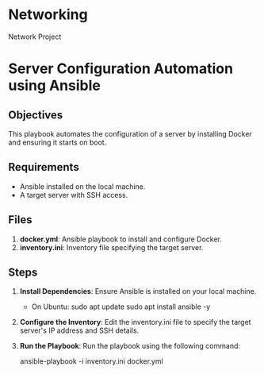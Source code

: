 # Networking

Network Project

# Server Configuration Automation using Ansible

## Objectives
This playbook automates the configuration of a server by installing Docker and ensuring it starts on boot.

## Requirements
- Ansible installed on the local machine.
- A target server with SSH access.

## Files
1. **docker.yml**: Ansible playbook to install and configure Docker.
2. **inventory.ini**: Inventory file specifying the target server.

## Steps
1. **Install Dependencies**:
   Ensure Ansible is installed on your local machine.

   - On Ubuntu:
     sudo apt update
     sudo apt install ansible -y

2. **Configure the Inventory**:
   Edit the inventory.ini file to specify the target server's IP address and SSH details.

3. **Run the Playbook**:
   Run the playbook using the following command:
  
   ansible-playbook -i inventory.ini docker.yml

